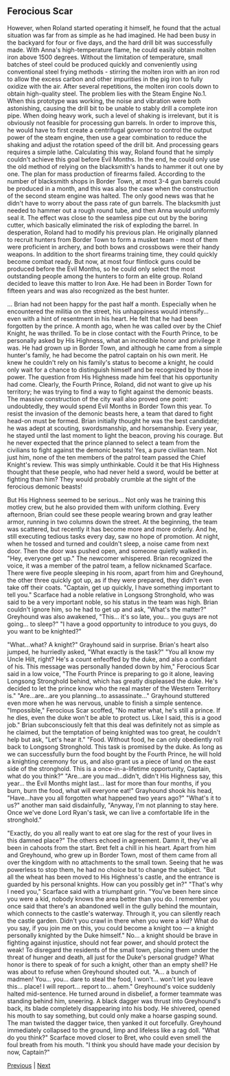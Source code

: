 ## Ferocious Scar
However, when Roland started operating it himself, he found that the actual situation was far from as simple as he had imagined. He had been busy in the backyard for four or five days, and the hard drill bit was successfully made. With Anna's high-temperature flame, he could easily obtain molten iron above 1500 degrees. Without the limitation of temperature, small batches of steel could be produced quickly and conveniently using conventional steel frying methods - stirring the molten iron with an iron rod to allow the excess carbon and other impurities in the pig iron to fully oxidize with the air. After several repetitions, the molten iron cools down to obtain high-quality steel.
The problem lies with the Steam Engine No.1.
When this prototype was working, the noise and vibration were both astonishing, causing the drill bit to be unable to stably drill a complete iron pipe. When doing heavy work, such a level of shaking is irrelevant, but it is obviously not feasible for processing gun barrels. 
In order to improve this, he would have to first create a centrifugal governor to control the output power of the steam engine, then use a gear combination to reduce the shaking and adjust the rotation speed of the drill bit. And processing gears requires a simple lathe. Calculating this way, Roland found that he simply couldn't achieve this goal before Evil Months.
In the end, he could only use the old method of relying on the blacksmith's hands to hammer it out one by one. The plan for mass production of firearms failed. According to the number of blacksmith shops in Border Town, at most 3-4 gun barrels could be produced in a month, and this was also the case when the construction of the second steam engine was halted.
The only good news was that he didn't have to worry about the pass rate of gun barrels. The blacksmith just needed to hammer out a rough round tube, and then Anna would uniformly seal it. The effect was close to the seamless pipe cut out by the boring cutter, which basically eliminated the risk of exploding the barrel.
In desperation, Roland had to modify his previous plan. He originally planned to recruit hunters from Border Town to form a musket team - most of them were proficient in archery, and both bows and crossbows were their handy weapons. In addition to the short firearms training time, they could quickly become combat ready.
But now, at most four flintlock guns could be produced before the Evil Months, so he could only select the most outstanding people among the hunters to form an elite group. Roland decided to leave this matter to Iron Axe. He had been in Border Town for fifteen years and was also recognized as the best hunter.

...
Brian had not been happy for the past half a month.
Especially when he encountered the militia on the street, his unhappiness would intensify... even with a hint of resentment in his heart.
He felt that he had been forgotten by the prince.
A month ago, when he was called over by the Chief Knight, he was thrilled. To be in close contact with the Fourth Prince, to be personally asked by His Highness, what an incredible honor and privilege it was.
He had grown up in Border Town, and although he came from a simple hunter's family, he had become the patrol captain on his own merit. He knew he couldn't rely on his family's status to become a knight, he could only wait for a chance to distinguish himself and be recognized by those in power.
The question from His Highness made him feel that his opportunity had come. Clearly, the Fourth Prince, Roland, did not want to give up his territory; he was trying to find a way to fight against the demonic beasts. The massive construction of the city wall also proved one point: undoubtedly, they would spend Evil Months in Border Town this year.
To resist the invasion of the demonic beasts here, a team that dared to fight head-on must be formed. Brian initially thought he was the best candidate; he was adept at scouting, swordsmanship, and horsemanship. Every year, he stayed until the last moment to light the beacon, proving his courage. But he never expected that the prince planned to select a team from the civilians to fight against the demonic beasts!
Yes, a pure civilian team. Not just him, none of the ten members of the patrol team passed the Chief Knight's review. This was simply unthinkable. Could it be that His Highness thought that these people, who had never held a sword, would be better at fighting than him? They would probably crumble at the sight of the ferocious demonic beasts!

But His Highness seemed to be serious... Not only was he training this motley crew, but he also provided them with uniform clothing. Every afternoon, Brian could see these people wearing brown and gray leather armor, running in two columns down the street. At the beginning, the team was scattered, but recently it has become more and more orderly.
And he, still executing tedious tasks every day, saw no hope of promotion.
At night, when he tossed and turned and couldn't sleep, a noise came from next door. Then the door was pushed open, and someone quietly walked in.
"Hey, everyone get up." The newcomer whispered. Brian recognized the voice, it was a member of the patrol team, a fellow nicknamed Scarface.
There were five people sleeping in his room, apart from him and Greyhound, the other three quickly got up, as if they were prepared, they didn't even take off their coats.
"Captain, get up quickly, I have something important to tell you."
Scarface had a noble relative in Longsong Stronghold, who was said to be a very important noble, so his status in the team was high. Brian couldn't ignore him, so he had to get up and ask, "What's the matter?"
Greyhound was also awakened, "This... it's so late, you... you guys are not going... to sleep?"
"I have a good opportunity to introduce to you guys, do you want to be knighted?"

"What...what? A knight?" Grayhound said in surprise.
Brian's heart also jumped, he hurriedly asked, "What exactly is the task?"
"You all know my Uncle Hilt, right? He's a count enfeoffed by the duke, and also a confidant of his. This message was personally handed down by him," Ferocious Scar said in a low voice, "The Fourth Prince is preparing to go it alone, leaving Longsong Stronghold behind, which has greatly displeased the duke. He's decided to let the prince know who the real master of the Western Territory is."
"Are...are...are you planning...to assassinate..." Grayhound stuttered even more when he was nervous, unable to finish a simple sentence.
"Impossible," Ferocious Scar scoffed, "No matter what, he's still a prince. If he dies, even the duke won't be able to protect us. Like I said, this is a good job."
Brian subconsciously felt that this deal was definitely not as simple as he claimed, but the temptation of being knighted was too great, he couldn't help but ask, "Let's hear it."
"Food. Without food, he can only obediently roll back to Longsong Stronghold. This task is promised by the duke. As long as we can successfully burn the food bought by the Fourth Prince, he will hold a knighting ceremony for us, and also grant us a piece of land on the east side of the stronghold. This is a once-in-a-lifetime opportunity, Captain, what do you think?"
"Are...are you mad...didn't, didn't His Highness say, this year... the Evil Months might last... last for more than four months, if you burn, burn the food, what will everyone eat!" Grayhound shook his head, "Have...have you all forgotten what happened two years ago?"
"What's it to us?" another man said disdainfully, "Anyway, I'm not planning to stay here. Once we've done Lord Ryan's task, we can live a comfortable life in the stronghold."

"Exactly, do you all really want to eat ore slag for the rest of your lives in this damned place?" The others echoed in agreement. 
Damn it, they've all been in cahoots from the start. Bret felt a chill in his heart. Apart from him and Greyhound, who grew up in Border Town, most of them came from all over the kingdom with no attachments to the small town. Seeing that he was powerless to stop them, he had no choice but to change the subject. "But all the wheat has been moved to His Highness's castle, and the entrance is guarded by his personal knights. How can you possibly get in?"
"That's why I need you," Scarface said with a triumphant grin. "You've been here since you were a kid, nobody knows the area better than you do. I remember you once said that there's an abandoned well in the gully behind the mountain, which connects to the castle's waterway. Through it, you can silently reach the castle garden. Didn't you crawl in there when you were a kid? What do you say, if you join me on this, you could become a knight too — a knight personally knighted by the Duke himself."
No... a knight should be brave in fighting against injustice, should not fear power, and should protect the weak! To disregard the residents of the small town, placing them under the threat of hunger and death, all just for the Duke's personal grudge? What honor is there to speak of for such a knight, other than an empty shell?
He was about to refuse when Greyhound shouted out.
"A... a bunch of madmen! You... you... dare to steal the food, I won't... won't let you leave this... place! I will report... report to... ahem." Greyhound's voice suddenly halted mid-sentence. He turned around in disbelief, a former teammate was standing behind him, sneering. A black dagger was thrust into Greyhound's back, its blade completely disappearing into his body. He shivered, opened his mouth to say something, but could only make a hoarse gasping sound.
The man twisted the dagger twice, then yanked it out forcefully. Greyhound immediately collapsed to the ground, limp and lifeless like a rag doll.
"What do you think?" Scarface moved closer to Bret, who could even smell the foul breath from his mouth. "I think you should have made your decision by now, Captain?"



[Previous](CH0027.md) | [Next](CH0029.md)
